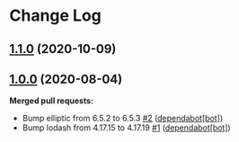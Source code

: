 # Change Log

## [1.1.0](https://github.com/webbuilders-group/silverstripe-datetime-picker-polyfill/compare/1.0.0...1.1.0) (2020-10-09)


## [1.0.0](https://github.com/webbuilders-group/silverstripe-datetime-picker-polyfill/tree/1.0.0) (2020-08-04)
**Merged pull requests:**

- Bump elliptic from 6.5.2 to 6.5.3 [\#2](https://github.com/webbuilders-group/silverstripe-datetime-picker-polyfill/pull/2) ([dependabot[bot]](https://github.com/apps/dependabot))
- Bump lodash from 4.17.15 to 4.17.19 [\#1](https://github.com/webbuilders-group/silverstripe-datetime-picker-polyfill/pull/1) ([dependabot[bot]](https://github.com/apps/dependabot))

